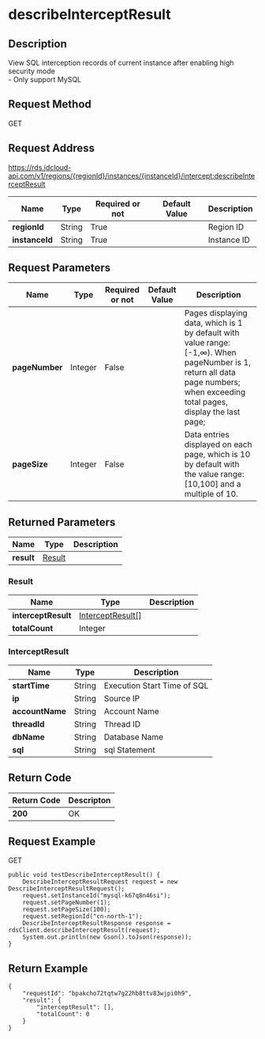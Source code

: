 # describeInterceptResult


## Description
View SQL interception records of current instance after enabling high security mode<br>- Only support MySQL

## Request Method
GET

## Request Address
https://rds.jdcloud-api.com/v1/regions/{regionId}/instances/{instanceId}/intercept:describeInterceptResult

|Name|Type|Required or not|Default Value|Description|
|---|---|---|---|---|
|**regionId**|String|True| |Region ID|
|**instanceId**|String|True| |Instance ID|

## Request Parameters
|Name|Type|Required or not|Default Value|Description|
|---|---|---|---|---|
|**pageNumber**|Integer|False| |Pages displaying data, which is 1 by default with value range: [-1,∞).   When pageNumber is 1, return all data page numbers; when exceeding total pages, display the last page;|
|**pageSize**|Integer|False| |Data entries displayed on each page, which is 10 by default with the value range: [10,100] and a multiple of 10.|


## Returned Parameters
|Name|Type|Description|
|---|---|---|
|**result**|[Result](describeinterceptresult#result)| |

### <div id="result">Result</div>
|Name|Type|Description|
|---|---|---|
|**interceptResult**|[InterceptResult[]](describeinterceptresult#interceptresult)| |
|**totalCount**|Integer| |
### <div id="interceptresult">InterceptResult</div>
|Name|Type|Description|
|---|---|---|
|**startTime**|String|Execution Start Time of SQL|
|**ip**|String|Source IP|
|**accountName**|String|Account Name|
|**threadId**|String|Thread ID|
|**dbName**|String|Database Name|
|**sql**|String|sql Statement|

## Return Code
|Return Code|Descripton|
|---|---|
|**200**|OK|

## Request Example
GET
```
public void testDescribeInterceptResult() {
    DescribeInterceptResultRequest request = new DescribeInterceptResultRequest();
    request.setInstanceId("mysql-k67q8n46si");
    request.setPageNumber(1);
    request.setPageSize(100);
    request.setRegionId("cn-north-1");
    DescribeInterceptResultResponse response = rdsClient.describeInterceptResult(request);
    System.out.println(new Gson().toJson(response));
}

```

## Return Example
```
{
    "requestId": "bpakcho72tqtw7g22hb8ttv83wjpi0h9", 
    "result": {
        "interceptResult": [], 
        "totalCount": 0
    }
}
```
